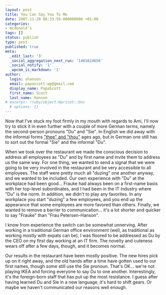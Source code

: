 ```yaml
---
layout: post
title: You Can Say You To Me
date: 2007-11-20 06:33:59.000000000 +01:00
categories:
- mcdonald's
tags: []
status: publish
type: post
published: true
meta:
  _edit_last: '3'
  _social_aggregation_next_run: '1401624656'
  _social_notify: '1'
  _wpcom_is_markdown: '1'
author:
  login: shanson
  email: papascott-wp@gmail.com
  display_name: PapaScott
  first_name: Scott
  last_name: Hanson
# excerpt: !ruby/object:Hpricot::Doc
  # options: {}
---
```

<p>Now that I've stuck my foot firmly in my mouth with regards to Ami, I'll now try to stick it in even further with a couple of more German terms, namely the second-person pronouns "Du" and "Sie". In English we did away with the informal forms <a href="http://en.wikipedia.org/wiki/Thou">"thee" and "thou"</a> ages ago, but in German one still has to sort out the formal "Sie" and the informal "Du".</p>
<p>When we took over the restaurant we made the conscious decision to address all employees as "Du" and by first name and invite them to address us the same way. For one thing, we wanted to send a signal that we were going to be very involved in the restaurant and be very accessible to all employees. The staff were pretty much all "duzing" one another anyway, and we wanted to be included. Our own experience with "Du" at the workplace had been good... Frauke had always been on a first-name basis with her top-level subordinates, and I had been in the IT industry where "Du" is the norm. In addition, we didn't to play any favorites. In any workplace you start "duzing" a few employees, and you end up the appearance that some employees are more favored than others. Finally, we wanted to remove a barrier to communication... it's a lot shorter and quicker to say "Frauke" than "Frau Petersen-Hanson".</p>
<p>I know from experience the switch can be somewhat unnerving. After working in a traditional German office environment (well, as traditional as working mostly with expats can be), I was floored to be addressed as Du by the CEO on my first day working at an IT firm. The novelty and cuteness wears off after a few days, though, and it becomes normal.</p>
<p>Our results in the restaurant have been mostly positive. The new hires pick up on it right away, and the old hands after a time have gotten used to our first names, though some still use the Sie pronoun. That's OK... we're not playing IKEA and forcing everyone to say Du to one another. Interestingly, it's the foreign-born staff that has put up the most resistance. I guess after having learned Du and Sie in a new language, it's hard to shift gears. Or maybe we haven't communicated our reasons well enough.</p>
